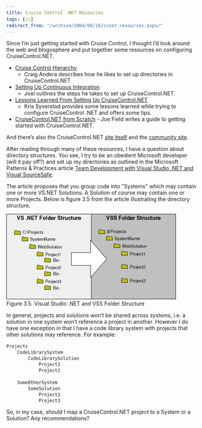 ```yaml
---
title: Cruise Control .NET Resources
tags: [ci]
redirect_from: "/archive/2004/08/16/ccnet-resources.aspx/"
---
```


Since I’m just getting started with Cruise Control, I thought I’d look
around the web and blogosphere and put together some resources on
configuring CruiseControl.NET.

-   [Cruise Control
    Hierarchy](http://pluralsight.com/wiki/default.aspx/Craig.CruiseControlDirectoryHierarchy)
    - Craig Andera describes how he likes to set up directories in
    CruiseControl.NET
-   [Setting Up Continuous
    Integration](http://blogs.geekdojo.net/joel/archive/2004/08/15/2827.aspx)
    - Joel outlines the steps he takes to set up CruiseControl.NET.
-   [Lessons Learned From Setting Up
    CruiseControl.NET](http://weblogs.ilg.com/ksyverstad/articles/155.aspx)
    - Kris Syverstad provides some lessons learned while trying to
    configure CruiseControl .NET and offers some tips.
-   [CruiseControl.NET from
    Scratch](http://joefield.mysite4now.com/blog/articles/146.aspx) -
    Joe Field writes a guide to getting started with CruiseControl.NET.

And there’s also the CruiseControl.NET [site
itself](http://ccnet.thoughtworks.com/) and the [community
site](http://confluence.public.thoughtworks.org/display/CCNETCOMM/Home).

After reading through many of these resources, I have a question about
directory structures. You see, I try to be an obedient Microsoft
developer (will it pay off?) and set up my directories as outlined in
the Microsoft Patterns & Practices article [Team Development with Visual
Studio .NET and Visual
SourceSafe](http://msdn.microsoft.com/library/default.asp?url=/library/en-us/dnbda/html/tdlg_rm.asp).

The article proposes that you group code into "Systems" which may
contain one or more VS.NET Solutions. A Solution of course may contain
one or more Projects. Below is figure 3.5 from the article illustrating
the directory structure.

![Directory Structure](/assets/images/FolderStructure.gif) \
 Figure 3.5. Visual Studio .NET and VSS Folder Structure

In general, projects and solutions won’t be shared across systems, i.e.
a solution in one system won’t reference a project in another. However I
do have one exception in that I have a code library system with projects
that other solutions may reference. For example:

    Projects
        CodeLibrarySystem
            CodeLibrarySolution
                Project1
                Project2

        SomeOtherSystem
            SomeSolution
                Project1
                Project3

So, in my case, should I map a CruiseControl.NET project to a System or
a Solution? Any recommendations?

